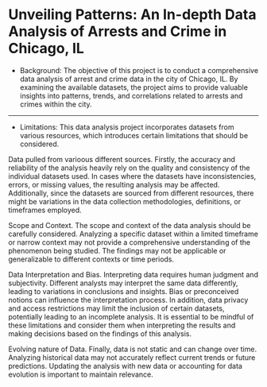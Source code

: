 # Unveiling Patterns: An In-depth Data Analysis of Arrests and Crime in Chicago, IL

- Background: The objective of this project is to conduct a comprehensive data analysis of arrest and crime data in the city of Chicago, IL. By examining the available datasets, the project aims to provide valuable insights into patterns, trends, and correlations related to arrests and crimes within the city.
----------------------------------------------------------------------------------------------------------------------------



- Limitations: This data analysis project incorporates datasets from various resources, which introduces certain limitations that should be considered.

Data pulled from varioous different sources.
Firstly, the accuracy and reliability of the analysis heavily rely on the quality and consistency of the individual datasets used. In cases where the datasets have inconsistencies, errors, or missing values, the resulting analysis may be affected. Additionally, since the datasets are sourced from different resources, there might be variations in the data collection methodologies, definitions, or timeframes employed. 

Scope and Context.
The scope and context of the data analysis should be carefully considered. Analyzing a specific dataset within a limited timeframe or narrow context may not provide a comprehensive understanding of the phenomenon being studied. The findings may not be applicable or generalizable to different contexts or time periods.

Data Interpretation and Bias.
Interpreting data requires human judgment and subjectivity. Different analysts may interpret the same data differently, leading to variations in conclusions and insights. Bias or preconceived notions can influence the interpretation process. In addition, data privacy and access restrictions may limit the inclusion of certain datasets, potentially leading to an incomplete analysis. It is essential to be mindful of these limitations and consider them when interpreting the results and making decisions based on the findings of this analysis.

Evolving nature of Data.
Finally, data is not static and can change over time. Analyzing historical data may not accurately reflect current trends or future predictions. Updating the analysis with new data or accounting for data evolution is important to maintain relevance.
